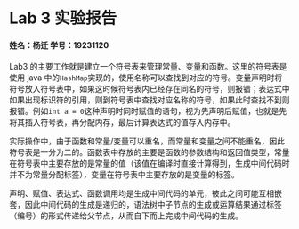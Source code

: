 # Lab 3 实验报告

#### 姓名：杨迁		学号：19231120



Lab3 的主要工作就是建立一个符号表来管理常量、变量和函数。这里的符号表是使用 java 中的`HashMap`实现的，使用名称可以查找到对应的符号。变量声明时将符号放入符号表中，如果这时候符号表内已经存在同名的符号，则报错；表达式中如果出现标识符的引用，则到符号表中查找对应名称的符号，如果此时查找不到则报错。例如`int a = 0`这种声明时同时赋值的语句，视为先声明后赋值，也就是先将其插入符号表，再分配内存，最后计算表达式的值存入内存中。

实际操作中，由于函数和常量/变量可以重名，而常量和变量之间不能重名，因此符号表是一分为二的。函数表中存放的主要是函数的参数结构和返回值类型，常量在符号表中主要存放的是常量的值（该值在编译时直接计算得到，生成中间代码时并不为常量分配标签），变量在符号表中主要存放的是变量的标签。

声明、赋值、表达式、函数调用均是生成中间代码的单元，彼此之间可能互相嵌套，因此中间代码的生成是递归的，语法树中子节点的生成或运算结果通过标签（编号）的形式传递给父节点，从而自下而上完成中间代码的生成。
